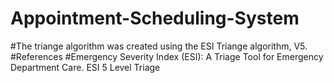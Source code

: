 # Appointment-Scheduling-System
#The triange algorithm was created using the ESI Triange algorithm, V5. 
#References
#Emergency Severity Index (ESI): A Triage Tool for Emergency Department Care. ESI 5 Level Triage
